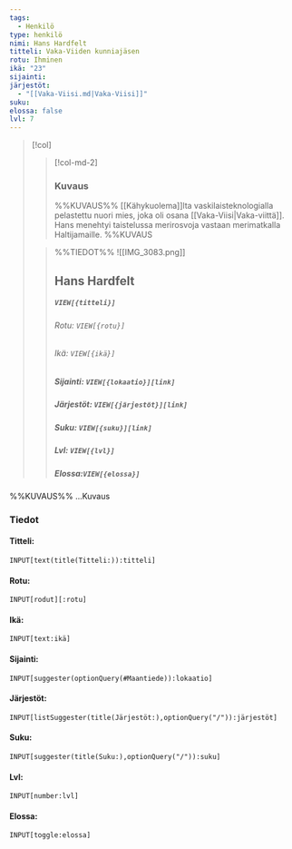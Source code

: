 ```yaml
---
tags:
  - Henkilö
type: henkilö
nimi: Hans Hardfelt
titteli: Vaka-Viiden kunniajäsen
rotu: Ihminen
ikä: "23"
sijainti: 
järjestöt:
  - "[[Vaka-Viisi.md|Vaka-Viisi]]"
suku: 
elossa: false
lvl: 7
---
```


>[!col]
>>[!col-md-2]
>>### Kuvaus
>>%%KUVAUS%%
>>[[Kähykuolema]]lta vaskilaisteknologialla pelastettu nuori mies, joka oli osana [[Vaka-Viisi|Vaka-viittä]]. Hans menehtyi taistelussa merirosvoja vastaan merimatkalla Haltijamaille.
>>%%KUVAUS
>
>>%%TIEDOT%%
>>![[IMG_3083.png]]
>> ## Hans Hardfelt
>>##### *`VIEW[{titteli}]`*
>>###### Rotu: `VIEW[{rotu}]`
>>###### Ikä: `VIEW[{ikä}]`
>>##### Sijainti: `VIEW[{lokaatio}][link]`
>>##### Järjestöt: `VIEW[{järjestöt}][link]`
>>##### Suku: `VIEW[{suku}][link]`
>>##### Lvl: `VIEW[{lvl}]`
>>##### Elossa:`VIEW[{elossa}]`

%%KUVAUS%%
...Kuvaus


### Tiedot
#### Titteli: 
`INPUT[text(title(Titteli:)):titteli]`
#### Rotu:
`INPUT[rodut][:rotu]`
#### Ikä:
`INPUT[text:ikä]`
#### Sijainti:
`INPUT[suggester(optionQuery(#Maantiede)):lokaatio]`
#### Järjestöt:
```meta-bind
INPUT[listSuggester(title(Järjestöt:),optionQuery("/")):järjestöt]
```
#### Suku:
`INPUT[suggester(title(Suku:),optionQuery("/")):suku]`
#### Lvl:
`INPUT[number:lvl]`
#### Elossa:
`INPUT[toggle:elossa]`







